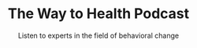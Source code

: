 ---
image: 
title: The Way to Health Podcast
bgcolor: '#121212'
subtitle: Listen to experts in the field of behavioral change
image: /img/bg/podcast.jpg
---